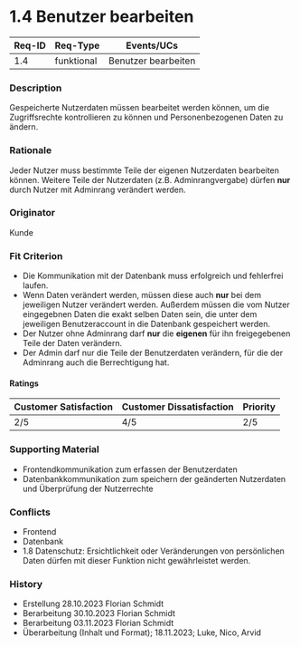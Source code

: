 # 1.4 Benutzer bearbeiten

| Req-ID | Req-Type | Events/UCs |
|--------|----------|------------|
| 1.4    |funktional|Benutzer bearbeiten|

### Description
Gespeicherte Nutzerdaten müssen bearbeitet werden können, um die Zugriffsrechte kontrollieren zu können und Personenbezogenen Daten zu ändern.

### Rationale
Jeder Nutzer muss bestimmte Teile der eigenen Nutzerdaten bearbeiten können. Weitere Teile der Nutzerdaten (z.B. Adminrangvergabe) dürfen __nur__ durch Nutzer mit Adminrang verändert werden.

### Originator
Kunde

### Fit Criterion
- Die Kommunikation mit der Datenbank muss erfolgreich und fehlerfrei laufen.
- Wenn Daten verändert werden, müssen diese auch __nur__ bei dem jeweiligen Nutzer verändert werden. Außerdem müssen die vom Nutzer eingegebnen Daten die exakt selben Daten sein, die unter dem jeweiligen Benutzeraccount in die Datenbank gespeichert werden.
- Der Nutzer ohne Adminrang darf __nur__ die __eigenen__ für ihn freigegebenen Teile der Daten verändern.
- Der Admin darf nur die Teile der Benutzerdaten verändern, für die der Adminrang auch die Berrechtigung hat.

#### Ratings
| Customer Satisfaction | Customer Dissatisfaction | Priority |
|----------------------|-------------------------|----------|
| 2/5                  | 4/5                     | 2/5      |

### Supporting Material
- Frontendkommunikation zum erfassen der Benutzerdaten
- Datenbankkommunikation zum speichern der geänderten Nutzerdaten und Überprüfung der Nutzerrechte

### Conflicts
- Frontend
- Datenbank
- 1.8 Datenschutz: Ersichtlichkeit oder Veränderungen von persönlichen Daten dürfen mit dieser Funktion nicht gewährleistet werden.

### History
- Erstellung 28.10.2023 Florian Schmidt
- Berarbeitung 30.10.2023 Florian Schmidt
- Berarbeitung 03.11.2023 Florian Schmidt
- Überarbeitung (Inhalt und Format); 18.11.2023; Luke, Nico, Arvid
